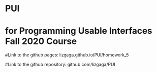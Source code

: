 # PUI
# for Programming Usable Interfaces Fall 2020 Course


#Link to the github pages: lizgaga.github.io/PUI/homework_5

#Link to the github repository: github.com/lizgaga/PUI
